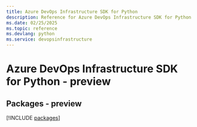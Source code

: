 ```yaml
---
title: Azure DevOps Infrastructure SDK for Python
description: Reference for Azure DevOps Infrastructure SDK for Python
ms.date: 02/25/2025
ms.topic: reference
ms.devlang: python
ms.service: devopsinfrastructure
---
```

# Azure DevOps Infrastructure SDK for Python - preview
## Packages - preview
[!INCLUDE [packages](devops-infrastructure-index.md)]